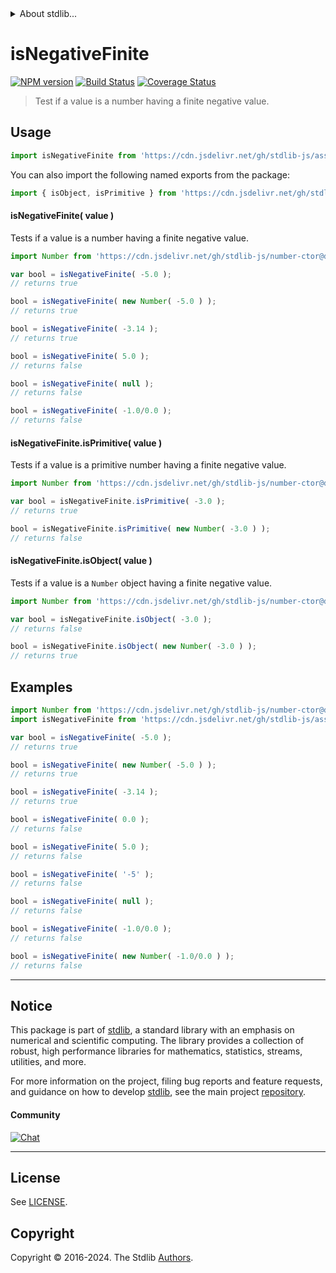 <!--

@license Apache-2.0

Copyright (c) 2024 The Stdlib Authors.

Licensed under the Apache License, Version 2.0 (the "License");
you may not use this file except in compliance with the License.
You may obtain a copy of the License at

   http://www.apache.org/licenses/LICENSE-2.0

Unless required by applicable law or agreed to in writing, software
distributed under the License is distributed on an "AS IS" BASIS,
WITHOUT WARRANTIES OR CONDITIONS OF ANY KIND, either express or implied.
See the License for the specific language governing permissions and
limitations under the License.

-->


<details>
  <summary>
    About stdlib...
  </summary>
  <p>We believe in a future in which the web is a preferred environment for numerical computation. To help realize this future, we've built stdlib. stdlib is a standard library, with an emphasis on numerical and scientific computation, written in JavaScript (and C) for execution in browsers and in Node.js.</p>
  <p>The library is fully decomposable, being architected in such a way that you can swap out and mix and match APIs and functionality to cater to your exact preferences and use cases.</p>
  <p>When you use stdlib, you can be absolutely certain that you are using the most thorough, rigorous, well-written, studied, documented, tested, measured, and high-quality code out there.</p>
  <p>To join us in bringing numerical computing to the web, get started by checking us out on <a href="https://github.com/stdlib-js/stdlib">GitHub</a>, and please consider <a href="https://opencollective.com/stdlib">financially supporting stdlib</a>. We greatly appreciate your continued support!</p>
</details>

# isNegativeFinite

[![NPM version][npm-image]][npm-url] [![Build Status][test-image]][test-url] [![Coverage Status][coverage-image]][coverage-url] <!-- [![dependencies][dependencies-image]][dependencies-url] -->

> Test if a value is a number having a finite negative value.



<section class="usage">

## Usage

```javascript
import isNegativeFinite from 'https://cdn.jsdelivr.net/gh/stdlib-js/assert-is-negative-finite@deno/mod.js';
```

You can also import the following named exports from the package:

```javascript
import { isObject, isPrimitive } from 'https://cdn.jsdelivr.net/gh/stdlib-js/assert-is-negative-finite@deno/mod.js';
```

#### isNegativeFinite( value )

Tests if a value is a number having a finite negative value.

<!-- eslint-disable no-new-wrappers -->

```javascript
import Number from 'https://cdn.jsdelivr.net/gh/stdlib-js/number-ctor@deno/mod.js';

var bool = isNegativeFinite( -5.0 );
// returns true

bool = isNegativeFinite( new Number( -5.0 ) );
// returns true

bool = isNegativeFinite( -3.14 );
// returns true

bool = isNegativeFinite( 5.0 );
// returns false

bool = isNegativeFinite( null );
// returns false

bool = isNegativeFinite( -1.0/0.0 );
// returns false
```

#### isNegativeFinite.isPrimitive( value )

Tests if a value is a primitive number having a finite negative value.

<!-- eslint-disable no-new-wrappers -->

```javascript
import Number from 'https://cdn.jsdelivr.net/gh/stdlib-js/number-ctor@deno/mod.js';

var bool = isNegativeFinite.isPrimitive( -3.0 );
// returns true

bool = isNegativeFinite.isPrimitive( new Number( -3.0 ) );
// returns false
```

#### isNegativeFinite.isObject( value )

Tests if a value is a `Number` object having a finite negative value.

<!-- eslint-disable no-new-wrappers -->

```javascript
import Number from 'https://cdn.jsdelivr.net/gh/stdlib-js/number-ctor@deno/mod.js';

var bool = isNegativeFinite.isObject( -3.0 );
// returns false

bool = isNegativeFinite.isObject( new Number( -3.0 ) );
// returns true
```

</section>

<!-- /.usage -->

<section class="examples">

## Examples

<!-- eslint-disable no-new-wrappers -->

<!-- eslint no-undef: "error" -->

```javascript
import Number from 'https://cdn.jsdelivr.net/gh/stdlib-js/number-ctor@deno/mod.js';
import isNegativeFinite from 'https://cdn.jsdelivr.net/gh/stdlib-js/assert-is-negative-finite@deno/mod.js';

var bool = isNegativeFinite( -5.0 );
// returns true

bool = isNegativeFinite( new Number( -5.0 ) );
// returns true

bool = isNegativeFinite( -3.14 );
// returns true

bool = isNegativeFinite( 0.0 );
// returns false

bool = isNegativeFinite( 5.0 );
// returns false

bool = isNegativeFinite( '-5' );
// returns false

bool = isNegativeFinite( null );
// returns false

bool = isNegativeFinite( -1.0/0.0 );
// returns false

bool = isNegativeFinite( new Number( -1.0/0.0 ) );
// returns false
```

</section>

<!-- /.examples -->

<!-- Section for related `stdlib` packages. Do not manually edit this section, as it is automatically populated. -->

<section class="related">

</section>

<!-- /.related -->

<!-- Section for all links. Make sure to keep an empty line after the `section` element and another before the `/section` close. -->


<section class="main-repo" >

* * *

## Notice

This package is part of [stdlib][stdlib], a standard library with an emphasis on numerical and scientific computing. The library provides a collection of robust, high performance libraries for mathematics, statistics, streams, utilities, and more.

For more information on the project, filing bug reports and feature requests, and guidance on how to develop [stdlib][stdlib], see the main project [repository][stdlib].

#### Community

[![Chat][chat-image]][chat-url]

---

## License

See [LICENSE][stdlib-license].


## Copyright

Copyright &copy; 2016-2024. The Stdlib [Authors][stdlib-authors].

</section>

<!-- /.stdlib -->

<!-- Section for all links. Make sure to keep an empty line after the `section` element and another before the `/section` close. -->

<section class="links">

[npm-image]: http://img.shields.io/npm/v/@stdlib/assert-is-negative-finite.svg
[npm-url]: https://npmjs.org/package/@stdlib/assert-is-negative-finite

[test-image]: https://github.com/stdlib-js/assert-is-negative-finite/actions/workflows/test.yml/badge.svg?branch=v0.1.1
[test-url]: https://github.com/stdlib-js/assert-is-negative-finite/actions/workflows/test.yml?query=branch:v0.1.1

[coverage-image]: https://img.shields.io/codecov/c/github/stdlib-js/assert-is-negative-finite/main.svg
[coverage-url]: https://codecov.io/github/stdlib-js/assert-is-negative-finite?branch=main

<!--

[dependencies-image]: https://img.shields.io/david/stdlib-js/assert-is-negative-finite.svg
[dependencies-url]: https://david-dm.org/stdlib-js/assert-is-negative-finite/main

-->

[chat-image]: https://img.shields.io/gitter/room/stdlib-js/stdlib.svg
[chat-url]: https://app.gitter.im/#/room/#stdlib-js_stdlib:gitter.im

[stdlib]: https://github.com/stdlib-js/stdlib

[stdlib-authors]: https://github.com/stdlib-js/stdlib/graphs/contributors

[umd]: https://github.com/umdjs/umd
[es-module]: https://developer.mozilla.org/en-US/docs/Web/JavaScript/Guide/Modules

[deno-url]: https://github.com/stdlib-js/assert-is-negative-finite/tree/deno
[deno-readme]: https://github.com/stdlib-js/assert-is-negative-finite/blob/deno/README.md
[umd-url]: https://github.com/stdlib-js/assert-is-negative-finite/tree/umd
[umd-readme]: https://github.com/stdlib-js/assert-is-negative-finite/blob/umd/README.md
[esm-url]: https://github.com/stdlib-js/assert-is-negative-finite/tree/esm
[esm-readme]: https://github.com/stdlib-js/assert-is-negative-finite/blob/esm/README.md
[branches-url]: https://github.com/stdlib-js/assert-is-negative-finite/blob/main/branches.md

[stdlib-license]: https://raw.githubusercontent.com/stdlib-js/assert-is-negative-finite/main/LICENSE

</section>

<!-- /.links -->
